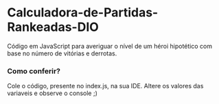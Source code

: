 # Calculadora-de-Partidas-Rankeadas-DIO
Código em JavaScript para averiguar o nível de um héroi hipotético com base no número de vitórias e derrotas.
### Como conferir?
Cole o código, presente no index.js, na sua IDE. Altere os valores das variaveis e observe o console ;)
